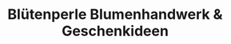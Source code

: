 ---
title: "Blütenperle Blumenhandwerk & Geschenkideen"
url: /leipzig/bluetenperle-blumenhandwerk-und-geschenkideen/
shop: Blumen
---